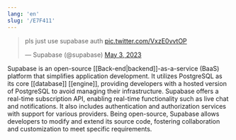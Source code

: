 ```yaml
---
lang: 'en'
slug: '/E7F411'
---
```


<blockquote class="twitter-tweet"><p lang="en" dir="ltr">pls just use supabase auth <a href="https://t.co/VxzE0vvtOP">pic.twitter.com/VxzE0vvtOP</a></p>&mdash; Supabase (@supabase) <a href="https://twitter.com/supabase/status/1653808436302295043?ref_src=twsrc%5Etfw">May 3, 2023</a></blockquote>

Supabase is an open-source [[Back-end|backend]]-as-a-service (BaaS) platform that simplifies application development. It utilizes PostgreSQL as its core [[database]] [[engine]], providing developers with a hosted version of PostgreSQL to avoid managing their infrastructure. Supabase offers a real-time subscription API, enabling real-time functionality such as live chat and notifications. It also includes authentication and authorization services with support for various providers. Being open-source, Supabase allows developers to modify and extend its source code, fostering collaboration and customization to meet specific requirements.
